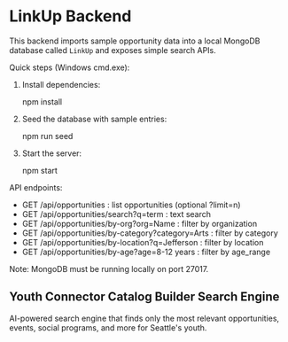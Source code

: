 # LinkUp Backend

This backend imports sample opportunity data into a local MongoDB database called `LinkUp` and exposes simple search APIs.

Quick steps (Windows cmd.exe):

1. Install dependencies:

   npm install

2. Seed the database with sample entries:

   npm run seed

3. Start the server:

   npm start

API endpoints:

- GET /api/opportunities                : list opportunities (optional ?limit=n)
- GET /api/opportunities/search?q=term  : text search
- GET /api/opportunities/by-org?org=Name : filter by organization
- GET /api/opportunities/by-category?category=Arts : filter by category
- GET /api/opportunities/by-location?q=Jefferson : filter by location
- GET /api/opportunities/by-age?age=8-12 years : filter by age_range

Note: MongoDB must be running locally on port 27017.
## Youth Connector Catalog Builder Search Engine
AI-powered search engine that finds only the most relevant opportunities, events, social programs, and more for Seattle's youth.